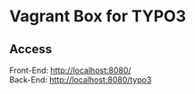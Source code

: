 # Vagrant Box for TYPO3

## Access

Front-End: [http://localhost:8080/](http://localhost:8080/)  
Back-End: [http://localhost:8080/typo3](http://localhost:8080/typo3)  
